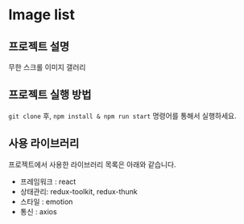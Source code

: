 # Image list 

## 프로젝트 설명

무한 스크롤 이미지 갤러리
 
## 프로젝트 실행 방법

`git clone` 후, `npm install & npm run start` 명령어를 통해서 실행하세요.

## 사용 라이브러리

프로젝트에서 사용한 라이브러리 목록은 아래와 같습니다.

- 프레임워크 : react
- 상태관리: redux-toolkit, redux-thunk
- 스타일 : emotion
- 통신 : axios